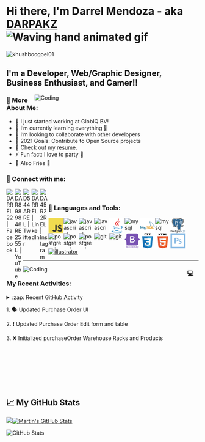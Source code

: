 <h1>Hi there, I'm Darrel Mendoza - aka <a href="https://www.facebook.com/darrel.mendoza.12/">DARPAKZ</a>
         <img src="https://raw.githubusercontent.com/nixin72/nixin72/master/wave.gif" 
         alt="Waving hand animated gif"
         height="45"
         width="45" </>  
         </h1>        
<p align="left"> <img src="https://komarev.com/ghpvc/?username=khushboogoel01&label=Profile%20views&color=129e00&style=plastic" alt="khushboogoel01" /></p>

## I'm a Developer, Web/Graphic Designer, Business Enthusiast, and Gamer!!

<img align="right" alt="Coding" width="430" src="https://cdn.dribbble.com/users/1663650/screenshots/7229818/media/3f830cdb4791bd82ccec36aea3f1666b.gif">

### 🧐 More About Me:

- 🔭 I just started working at GlobIQ BV!
- 🌱 I’m currently learning everything 🤣
- 👯 I’m looking to collaborate with other developers
- 🥅 2021 Goals: Contribute to Open Source projects
- 📙 Check out my <a href="https://drive.google.com/file/d/1ziNKOxAxymfoQenjY9D7_DJFUIgZtirN/view?usp=sharing">resume</a>.
- ⚡ Fun fact: I love to party 🎉
- 🍟 Also Fries 🤤 

### 🤝 Connect with me:

[<img align="left" alt="DARREL22 | Facebook" width="22px" src="https://cdn2.iconfinder.com/data/icons/social-icons-grey/512/FB-512.png" />][facebook]
[<img align="left" alt="DAR8989848RE2555L | YouTube" width="22px" src="https://cdn2.iconfinder.com/data/icons/social-icons-grey/512/YOUTUBE-512.png" />][youtube]
[<img align="left" alt="D544ARREL | Twitter" width="22px" src="https://cdn2.iconfinder.com/data/icons/social-icons-grey/512/TWITTER-128.png" />][twitter]
[<img align="left" alt="DARREL | LinkedIn" width="22px" src="https://cdn2.iconfinder.com/data/icons/social-icons-grey/512/LINKEDIN-512.png" />][linkedin]
[<img align="left" alt="DA45R22REL | Instagram" width="22px" src="https://cdn2.iconfinder.com/data/icons/social-icons-grey/512/INSTAGRAM-512.png" />][instagram]

<br>

### 🔨 Languages and Tools:


<a href="https://developer.mozilla.org/en-US/docs/Web/JavaScript" target="_blank"> <img src="https://raw.githubusercontent.com/devicons/devicon/master/icons/javascript/javascript-original.svg" align="left" alt="javascript" width="40" height="40"/></a>
<a href="https://angular.io/" target="_blank"> <img src="https://www.vectorlogo.zone/logos/angular/angular-icon.svg" align="left" alt="javascript" width="40" height="40"/></a>
<a href="https://ionicframework.com/docs/" target="_blank"> <img src="https://cdn4.iconfinder.com/data/icons/logos-3/600/React.js_logo-512.png" align="left" alt="javascript" width="40" height="40"/></a>
<a href="https://ionicframework.com/docs/" target="_blank"> <img src="https://www.vectorlogo.zone/logos/ionicframework/ionicframework-icon.svg" align="left" alt="javascript" width="40" height="40"/></a>
<a href="https://www.java.com" target="_blank"> <img src="https://raw.githubusercontent.com/devicons/devicon/master/icons/java/java-original.svg" align="left" alt="java" width="40" height="40"/> </a> 
<a href="https://www.mysql.com/" target="_blank"> <img src="https://www.vectorlogo.zone/logos/php/php-icon.svg" align="left" alt="mysql" width="40" height="40"/> </a> 
<a href="https://www.mysql.com/" target="_blank"> <img src="https://raw.githubusercontent.com/devicons/devicon/master/icons/mysql/mysql-original-wordmark.svg" align="left" alt="mysql" width="40" height="40"/> </a> 
<a href="https://www.mysql.com/" target="_blank"> <img src="https://www.vectorlogo.zone/logos/phpmyadmin/phpmyadmin-icon.svg" align="left" alt="mysql" width="40" height="40"/> </a> 
<a href="https://www.postgresql.org" target="_blank"> <img src="https://raw.githubusercontent.com/devicons/devicon/master/icons/postgresql/postgresql-original-wordmark.svg" align="left" alt="postgresql" width="40" height="40"/> </a>
<a href="https://www.postgresql.org" target="_blank"> <img src="https://servoy.com/wp-content/uploads/O_Servoy_Logo_forweb.png" align="left" alt="postgresql" width="40" height="40"/> </a> 
<a href="https://www.postgresql.org" target="_blank"> <img src="https://cdn.freebiesupply.com/logos/large/2x/visual-studio-code-logo-svg-vector.svg" align="left" alt="postgresql" width="40" height="40"/> </a>
<a href="https://www.postgresql.org" target="_blank"> <img src="https://thelogofinder.com/wp-content/uploads/edd/2021/10/asana-logo.svg" align="left" alt="postgresql" width="40" height="40"/> </a> 
<a href="https://git-scm.com/" target="_blank"> <img src="https://upload.wikimedia.org/wikipedia/commons/thumb/a/ae/Github-desktop-logo-symbol.svg/1200px-Github-desktop-logo-symbol.svg.png" align="left" alt="git" width="40" height="40"/> </a> 
<a href="https://git-scm.com/" target="_blank"> <img src="https://www.vectorlogo.zone/logos/git-scm/git-scm-icon.svg" align="left" alt="git" width="40" height="40"/> </a> 
<a href="https://getbootstrap.com" target="_blank"> <img src="https://raw.githubusercontent.com/devicons/devicon/master/icons/bootstrap/bootstrap-plain-wordmark.svg" align="left" alt="bootstrap" width="40" height="40"/> </a>
<a href="https://www.w3schools.com/css/" target="_blank"> <img src="https://raw.githubusercontent.com/devicons/devicon/master/icons/css3/css3-original-wordmark.svg" align="left" alt="css3" width="40" height="40"/> </a> 
<a href="https://www.w3.org/html/" target="_blank"> <img src="https://raw.githubusercontent.com/devicons/devicon/master/icons/html5/html5-original-wordmark.svg" align="left" alt="html5" width="40" height="40"/> </a> 
<a href="https://www.photoshop.com/en" target="_blank"> <img src="https://raw.githubusercontent.com/devicons/devicon/master/icons/photoshop/photoshop-line.svg" align="left" alt="photoshop" width="40" height="40"/> </a> 
<a href="https://www.adobe.com/in/products/illustrator.html" target="_blank"> <img src="https://www.vectorlogo.zone/logos/adobe_illustrator/adobe_illustrator-icon.svg" alt="illustrator" width="40" height="40"/> </a>



---

<img align="left" alt="Coding" width="430" src="https://cdn.dribbble.com/users/2429167/screenshots/6377539/gif.gif">

              
<p> </p>
<p>
 
       
      
### 💻 My Recent Activities:
         
<details>
 <summary>:zap: Recent GitHub Activity</summary> </details> </p>
<!--START_SECTION:activity-->
<p><p>    </p>1. 🗣 Updated Purchase Order UI </p>
<p><p>    </p>2. ❗️ Updated Purchase Order Edit form and table </p>
<p><p>    </p>3. ❌ Initialized purchaseOrder Warehouse Racks and Products </p>
<!--END_SECTION:activity-->
<br></br>
<br></br>
<br></br>

## 📈 My GitHub Stats
<a href="https://github.com/DarrelMendoza/DarrelMendoza">
  <img align="center" src="https://github-readme-stats.vercel.app/api?username=DarrelMendoza&theme=material-palenight" alt="Martin's GitHub Stats" />
</a>

<a href="https://github.com/DarrelMendoza/DarrelMendoza">
      
</a>
 <img align="left" src="https://github-readme-stats.vercel.app/api/top-langs/?username=DarrelMendoza&theme=material-palenight" />           

<p> </p>

![GitHub Stats](https://github-readme-streak-stats.herokuapp.com/?user=darrelmendoza&theme=material-palenight)





[facebook]: https://www.facebook.com/darrel.mendoza.12/material-palenight
[course]: http://vsCodeHero.com
[twitter]: https://twitter.com/darpaxx?fbclid=IwAR3oOpNqVUi_10w3HBMQVJQ0iYfxeAS5WjpWsx5Vno72W2cFfF88YFWC8AE
[youtube]: https://www.youtube.com/channel/UCXb-h3Z01lzIQxxKI9J9Ixw
[instagram]: https://www.instagram.com/darpaaax/?fbclid=IwAR0dYKFQ7sP7CqMb1X_a5NYkT9f4Z2G5VPuifQaO4XpC78pF6IbU3stGGeo
[linkedin]: https://www.linkedin.com/in/darrel-mendoza-655672211/
[webdevplaylist]: https://github.com/DarrelMendoza
[jsplaylist]: https://www.youtube.com/playlist?list=PLkwxH9e_vrALRJKu7wfXby3MKeflhTu6B
[cssplaylist]: https://www.youtube.com/playlist?list=PLkwxH9e_vrALSdvZuEh6gqQdmDoDIoqz4
[reactplaylist]: https://www.youtube.com/playlist?list=PLkwxH9e_vrAK4TdffpxKY3QGyHCpxFcQ0

